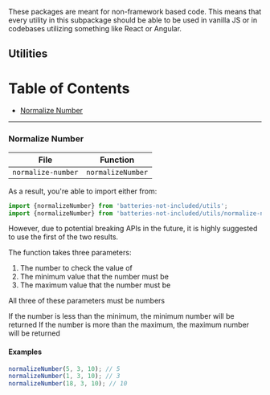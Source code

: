 These packages are meant for non-framework based code. This means that every utility in this subpackage should be able to be used
in vanilla JS or in codebases utilizing something like React or Angular.

## Utilities


Table of Contents
=================

  * [Normalize Number](#normalize-number)

------

### Normalize Number

| File               | Function           |
| ------------------ | ------------------ |
| `normalize-number` | `normalizeNumber`  |

As a result, you're able to import either from:
```javascript
import {normalizeNumber} from 'batteries-not-included/utils';
import {normalizeNumber} from 'batteries-not-included/utils/normalize-number';
```

However, due to potential breaking APIs in the future, it is highly suggested to use the first of the two results.

The function takes three parameters:

1) The number to check the value of
2) The minimum value that the number must be
3) The maximum value that the number must be

All three of these parameters must be numbers

If the number is less than the minimum, the minimum number will be returned
If the number is more than the maximum, the maximum number will be returned

#### Examples
```javascript
normalizeNumber(5, 3, 10); // 5
normalizeNumber(1, 3, 10); // 3
normalizeNumber(18, 3, 10); // 10
```
